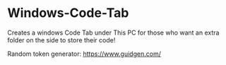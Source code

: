 # Windows-Code-Tab

Creates a windows Code Tab under This PC for those who want an extra folder on the side to store their code!

Random token generator: https://www.guidgen.com/
